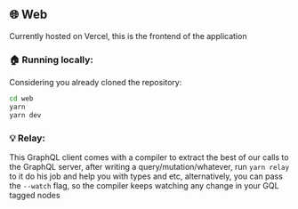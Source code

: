 ## :globe_with_meridians: Web

Currently hosted on Vercel, this is the frontend of the application

### :house: Running locally:

Considering you already cloned the repository:

```bash
cd web
yarn
yarn dev
```
### :bulb: Relay:

This GraphQL client comes with a compiler to extract the best of our calls to the GraphQL server, after writing a query/mutation/whatever, run ``yarn relay`` to it do his job and help you with types and etc, alternatively, you can pass the ``--watch`` flag, so the compiler keeps watching any change in your GQL tagged nodes